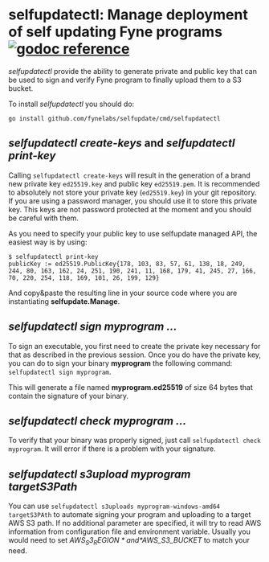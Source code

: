 # selfupdatectl: Manage deployment of self updating Fyne programs [![godoc reference](https://godoc.org/github.com/fynelabs/self-update?status.png)](https://godoc.org/github.com/fynelabs/self-update)

_selfupdatectl_ provide the ability to generate private and public key that can be used to sign and verify Fyne program to finally upload them to a S3 bucket.

To install _selfupdatectl_ you should do:
```
go install github.com/fynelabs/selfupdate/cmd/selfupdatectl
```

## _selfupdatectl create-keys_ and _selfupdatectl print-key_

Calling `selfupdatectl create-keys` will result in the generation of a brand new private key `ed25519.key` and public key `ed25519.pem`. It is recommended to absolutely not store your private key (`ed25519.key`) in your git repository. If you are using a password manager, you should use it to store this private key. This keys are not password protected at the moment and you should be careful with them.

As you need to specify your public key to use selfupdate managed API, the easiest way is by using:
```
$ selfupdatectl print-key
publicKey := ed25519.PublicKey{178, 103, 83, 57, 61, 138, 18, 249, 244, 80, 163, 162, 24, 251, 190, 241, 11, 168, 179, 41, 245, 27, 166, 70, 220, 254, 118, 169, 101, 26, 199, 129}
```

And copy&paste the resulting line in your source code where you are instantiating **selfupdate.Manage**.

## _selfupdatectl sign myprogram ..._

To sign an executable, you first need to create the private key necessary for that as described in the previous session. Once you do have the private key, you can do to sign your binary **myprogram** the following command: `selfupdatectl sign myprogram`.

This will generate a file named **myprogram.ed25519** of size 64 bytes that contain the signature of your binary.

## _selfupdatectl check myprogram ..._

To verify that your binary was properly signed, just call `selfupdatectl check myprogram`. It will error if there is a problem with your signature.

## _selfupdatectl s3upload myprogram targetS3Path_

You can use `selfupdatectl s3uploads myprogram-windows-amd64 targetS3PAth` to automate signing your program and uploading to a target AWS S3 path. If no additional parameter are specified, it will try to read AWS information from configuration file and environment variable. Usually you would need to set *$AWS_S3_REGION* and *$AWS_S3_BUCKET* to match your need.
